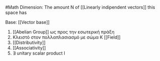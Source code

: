 #Math 
Dimension: The amount N of [[Linearly indipendent vectors]] this space has

Base:  [[Vector base]]


1. [[Abelian Group]] ως προς την εσωτερική πράξη
2. Κλειστό στον πολλαπλασιασμό με σώμα Κ [[Field]]
3. [[Distributivity]] 
4. [[Associativity]]
5. $\exists$ unitary scalar product I